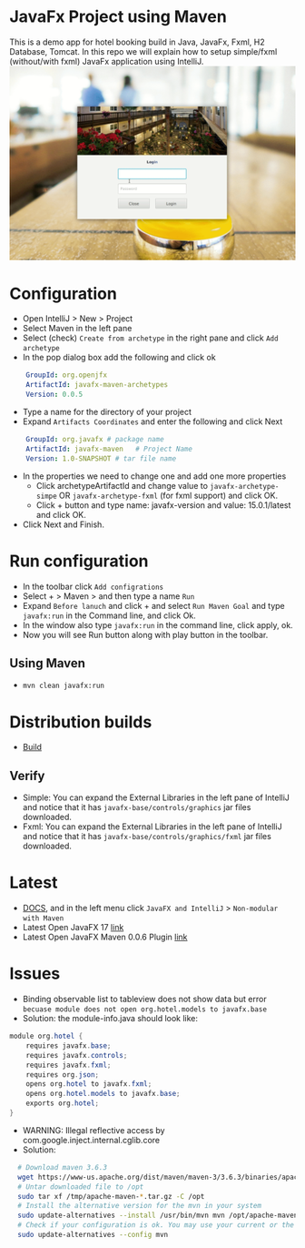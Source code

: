 JavaFx Project using Maven
==========================
This is a demo app for hotel booking build in Java, JavaFx, Fxml, H2 Database, Tomcat.
In this repo we will explain how to setup simple/fxml (without/with fxml) JavaFx application using IntelliJ.
![demo](https://raw.githubusercontent.com/iloveyii/hotel_frontend_maven/master/src/main/resources/org/hotel/images/demo.gif)

# Configuration
- Open IntelliJ > New > Project
- Select Maven in the left pane
- Select (check) `Create from archetype` in the right pane and click `Add archetype`
- In the pop dialog box add the following and click ok
```yaml
    GroupId: org.openjfx
    ArtifactId: javafx-maven-archetypes
    Version: 0.0.5
```
- Type a name for the directory of your project
- Expand `Artifacts Coordinates` and enter the following and click Next
```yaml
    GroupId: org.javafx # package name
    ArtifactId: javafx-maven   # Project Name
    Version: 1.0-SNAPSHOT # tar file name
```
- In the properties we need to change one and add one more properties
    - Click archetypeArtifactId and change value to `javafx-archetype-simpe` OR  `javafx-archetype-fxml` (for fxml support) and click OK.
    - Click + button and type name: javafx-version and value: 15.0.1/latest and click OK.
- Click Next and Finish.

# Run configuration
- In the toolbar click `Add configrations`
- Select + > Maven > and then type a name `Run`
- Expand `Before lanuch` and click + and select `Run Maven Goal` and type `javafx:run` in the Command line, and click Ok.
- In the window also type `javafx:run` in the command line, click apply, ok.
- Now you will see Run button along with play button in the toolbar.
## Using Maven
- `mvn clean javafx:run`

# Distribution builds
- [Build](https://github.com/dlemmermann/JPackageScriptFX)

## Verify
- Simple: You can expand the External Libraries in the left pane of IntelliJ and notice that it has `javafx-base/controls/graphics` jar files downloaded.
- Fxml: You can expand the External Libraries in the left pane of IntelliJ and notice that it has `javafx-base/controls/graphics/fxml` jar files downloaded.

# Latest
- [DOCS](https://openjfx.io/openjfx-docs/), and in the left menu click `JavaFX and IntelliJ` > `Non-modular with Maven`
- Latest Open JavaFX 17 [link](https://gluonhq.com/products/javafx/)
- Latest Open JavaFX Maven 0.0.6 Plugin [link](https://mvnrepository.com/artifact/org.openjfx/javafx-maven-plugin/0.0.6)

# Issues
- Binding observable list to tableview does not show data but error `becuase module does not open org.hotel.models to javafx.base`
- Solution: the module-info.java should look like:
```java
module org.hotel {
    requires javafx.base;
    requires javafx.controls;
    requires javafx.fxml;
    requires org.json;
    opens org.hotel to javafx.fxml;
    opens org.hotel.models to javafx.base;
    exports org.hotel;
}
```
- WARNING: Illegal reflective access by com.google.inject.internal.cglib.core
- Solution:
```bash
  # Download maven 3.6.3
  wget https://www-us.apache.org/dist/maven/maven-3/3.6.3/binaries/apache-maven-3.6.3-bin.tar.gz -P /tmp
  # Untar downloaded file to /opt
  sudo tar xf /tmp/apache-maven-*.tar.gz -C /opt
  # Install the alternative version for the mvn in your system
  sudo update-alternatives --install /usr/bin/mvn mvn /opt/apache-maven-3.6.3/bin/mvn 363
  # Check if your configuration is ok. You may use your current or the 3.6.3 whenever you wish, running the command below.
  sudo update-alternatives --config mvn
```
